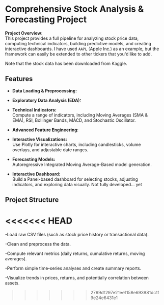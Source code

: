 # Comprehensive Stock Analysis & Forecasting Project

**Project Overview:**  
This project provides a full pipeline for analyzing stock price data, computing technical indicators, building predictive models, and creating interactive dashboards. I have used `AAPL` (Apple Inc.) as an example, but the framework can easily be extended to other tickers that you'd like to add. 

Note that the stock data has been downloaded from Kaggle. 

## Features

- **Data Loading & Preprocessing:**  
  
- **Exploratory Data Analysis (EDA):**  
  
- **Technical Indicators:**  
  Compute a range of indicators, including Moving Averages (SMA & EMA), RSI, Bollinger Bands, MACD, and Stochastic Oscillator.
  
- **Advanced Feature Engineering:**  
  
- **Interactive Visualizations:**  
  Use Plotly for interactive charts, including candlesticks, volume overlays, and adjustable date ranges.
  
- **Forecasting Models:**  
  Autoregressive Integrated Moving Average-Based model generation. 
  
- **Interactive Dashboard:**  
  Build a Panel-based dashboard for selecting stocks, adjusting indicators, and exploring data visually. Not fully developed... yet

## Project Structure


<<<<<<< HEAD
=======
-Load raw CSV files (such as stock price history or transactional data).

-Clean and preprocess the data.

-Compute relevant metrics (daily returns, cumulative returns, moving averages).

-Perform simple time-series analyses and create summary reports.

-Visualize trends in prices, returns, and potentially correlation between assets.
>>>>>>> 2799d1297e21ee1158e693881dc1f9e24e6431e1

